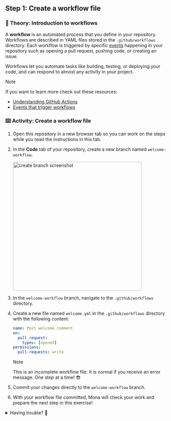 ## Step 1: Create a workflow file

### 📖 Theory: Introduction to workflows

A **workflow** is an automated process that you define in your repository. Workflows are described in YAML files stored in the `.github/workflows` directory. Each workflow is triggered by specific [events](https://docs.github.com/en/actions/writing-workflows/choosing-when-your-workflow-runs/events-that-trigger-workflows) happening in your repository such as opening a pull request, pushing code, or creating an issue.

Workflows let you automate tasks like building, testing, or deploying your code, and can respond to almost any activity in your project.

> [!NOTE]
> If you want to learn more check out these resources:
> - [Understanding GitHub Actions](https://docs.github.com/en/actions/learn-github-actions/understanding-github-actions)
> - [Events that trigger workflows](https://docs.github.com/en/actions/writing-workflows/choosing-when-your-workflow-runs/events-that-trigger-workflows)

### ⌨️ Activity: Create a workflow file

1. Open this repository in a new browser tab so you can work on the steps while you read the instructions in this tab.

1. In the **Code** tab of your repository, create a new branch named `welcome-workflow`.

   <img width="400" alt="create branch screenshot" src="https://github.com/user-attachments/assets/8aa4a918-c877-4214-9efe-c9a99ca6421b" />

1. In the `welcome-workflow` branch, navigate to the `.github/workflows` directory.

1. Create a new file named `welcome.yml` in the `.github/workflows` directory with the following content:

   ```yaml
   name: Post welcome comment
   on:
     pull_request:
       types: [opened]
   permissions:
     pull-requests: write
   ```

   > [!NOTE]
   > This is an incomplete workflow file. It is normal if you receive an error message. One step at a time! 😎

1. Commit your changes directly to the `welcome-workflow` branch.

1. With your workflow file committed, Mona will check your work and prepare the next step in this exercise!

<details>
<summary>Having trouble? 🤷</summary><br/>

- Make sure you are on the `welcome-workflow` branch when creating the workflow file.
- Double-check the file path and YAML indentation.

</details>
